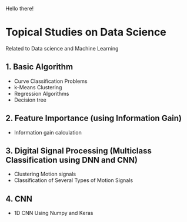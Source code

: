 Hello there! 

# Topical Studies on Data Science
Related to Data science and Machine Learning

## 1. Basic Algorithm 
   * Curve Classification Problems
   * k-Means Clustering
   * Regression Algorithms 
   * Decision tree 

## 2. Feature Importance (using Information Gain)
   * Information gain calculation

## 3. Digital Signal Processing (Multiclass Classification using DNN and CNN) 
   * Clustering Motion signals 
   * Classification of Several Types of Motion Signals

## 4. CNN 
   * 1D CNN Using Numpy and Keras 
